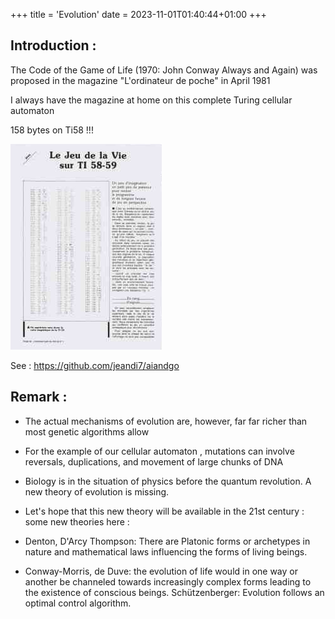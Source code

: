 +++
title = 'Evolution'
date = 2023-11-01T01:40:44+01:00
+++

## Introduction :

The Code of the Game of Life (1970: John Conway Always and Again) was proposed in the magazine "L'ordinateur de poche" in April 1981

I always have the magazine at home on this complete Turing cellular automaton

158 bytes on Ti58 !!!

![Image](./images/odn1.png)

See : https://github.com/jeandi7/aiandgo


## Remark :

- The actual mechanisms of evolution are, however, far far richer than most genetic algorithms allow

- For the example of our cellular automaton , mutations can involve reversals, duplications, and movement of large chunks of DNA

- Biology is in the situation of physics before the quantum revolution. A new theory of evolution is missing.

- Let's hope that this new theory will be available in the 21st century : some new theories here :

- Denton, D'Arcy Thompson: There are Platonic forms or archetypes in nature and mathematical laws influencing the forms of living beings.

- Conway-Morris, de Duve: the evolution of life would in one way or another be channeled towards increasingly complex forms leading to the existence of conscious beings.
Schützenberger: Evolution follows an optimal control algorithm.